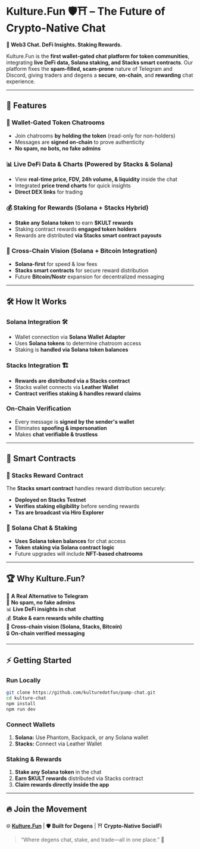 # **Kulture.Fun 🛡️⛩️ – The Future of Crypto-Native Chat**  

**🔺 Web3 Chat. DeFi Insights. Staking Rewards.**  

Kulture.Fun is the **first wallet-gated chat platform for token communities**, integrating **live DeFi data, Solana staking, and Stacks smart contracts**. Our platform fixes the **spam-filled, scam-prone** nature of Telegram and Discord, giving traders and degens a **secure**, **on-chain**, and **rewarding** chat experience.  

---  

## 🚀 **Features**  

### **🔹 Wallet-Gated Token Chatrooms**  
- Join chatrooms **by holding the token** (read-only for non-holders)  
- Messages are **signed on-chain** to prove authenticity  
- **No spam, no bots, no fake admins**  

### **📊 Live DeFi Data & Charts (Powered by Stacks & Solana)**  
- View **real-time price, FDV, 24h volume, & liquidity** inside the chat  
- Integrated **price trend charts** for quick insights  
- **Direct DEX links** for trading  

### **💰 Staking for Rewards (Solana + Stacks Hybrid)**  
- **Stake any Solana token** to earn **$KULT rewards**  
- Staking contract rewards **engaged token holders**  
- Rewards are distributed **via Stacks smart contract payouts**  

### **🌉 Cross-Chain Vision (Solana + Bitcoin Integration)**  
- **Solana-first** for speed & low fees  
- **Stacks smart contracts** for secure reward distribution  
- Future **Bitcoin/Nostr** expansion for decentralized messaging  

---

## 🛠 **How It Works**  

### **Solana Integration 🛠**  
- Wallet connection via **Solana Wallet Adapter**  
- Uses **Solana tokens** to determine chatroom access  
- Staking is **handled via Solana token balances**  

### **Stacks Integration 🏗️**  
- **Rewards are distributed via a Stacks contract**  
- Stacks wallet connects via **Leather Wallet**  
- **Contract verifies staking & handles reward claims**  

### **On-Chain Verification**  
- Every message is **signed by the sender's wallet**  
- Eliminates **spoofing & impersonation**  
- Makes **chat verifiable & trustless**  

---

## 📜 **Smart Contracts**  

### **🔹 Stacks Reward Contract**  
The **Stacks smart contract** handles reward distribution securely:  
- **Deployed on Stacks Testnet**  
- **Verifies staking eligibility** before sending rewards  
- **Txs are broadcast via Hiro Explorer**  

### **🔹 Solana Chat & Staking**  
- **Uses Solana token balances** for chat access  
- **Token staking via Solana contract logic**  
- Future upgrades will include **NFT-based chatrooms**  

---

## 🏆 **Why Kulture.Fun?**  

🚀 **A Real Alternative to Telegram**  
💬 **No spam, no fake admins**  
📊 **Live DeFi insights in chat**  
💰 **Stake & earn rewards while chatting**  
🌉 **Cross-chain vision (Solana, Stacks, Bitcoin)**  
🔒 **On-chain verified messaging**  

---

## ⚡ **Getting Started**  

### **Run Locally**  
```bash
git clone https://github.com/kulturedotfun/pump-chat.git  
cd kulture-chat  
npm install  
npm run dev  
```

### **Connect Wallets**  
1. **Solana:** Use Phantom, Backpack, or any Solana wallet  
2. **Stacks:** Connect via Leather Wallet  

### **Staking & Rewards**  
1. **Stake any Solana token** in the chat  
2. **Earn $KULT rewards** distributed via Stacks contract  
3. **Claim rewards directly inside the app**  

---

## 🔥 **Join the Movement**  
🌐 **[Kulture.Fun](https://kulture.fun/)** | 🛡️ **Built for Degens** | ⛩️ **Crypto-Native SocialFi**  

> “Where degens chat, stake, and trade—all in one place.” 🚀